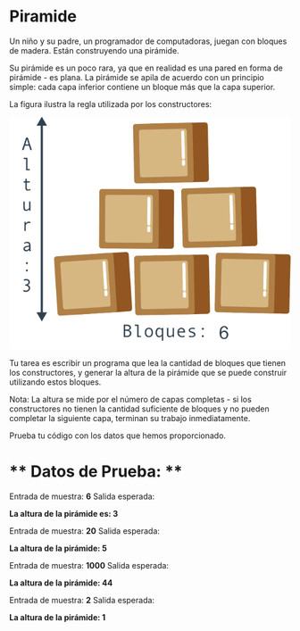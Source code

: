 # Piramide

Un niño y su padre, un programador de computadoras, juegan con bloques de madera. Están construyendo una pirámide.

Su pirámide es un poco rara, ya que en realidad es una pared en forma de pirámide - es plana. La pirámide se apila de acuerdo con un principio simple: cada capa inferior contiene un bloque más que la capa superior.

La figura ilustra la regla utilizada por los constructores:

![Imagen](img/piramid.png)

Tu tarea es escribir un programa que lea la cantidad de bloques que tienen los constructores, y generar la altura de la pirámide que se puede construir utilizando estos bloques.

Nota: La altura se mide por el número de capas completas - si los constructores no tienen la cantidad suficiente de bloques y no pueden completar la siguiente capa, terminan su trabajo inmediatamente.

Prueba tu código con los datos que hemos proporcionado.


# ** Datos de Prueba: **

Entrada de muestra: **6**
Salida esperada:

**La altura de la pirámide es: 3**

Entrada de muestra: **20**
Salida esperada:

**La altura de la pirámide: 5**

Entrada de muestra: **1000**
Salida esperada:

**La altura de la pirámide: 44**

Entrada de muestra: **2**
Salida esperada:

**La altura de la pirámide: 1**
